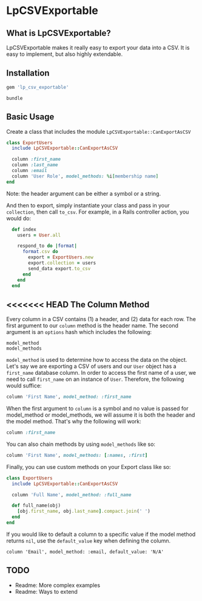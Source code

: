 LpCSVExportable
===

What is LpCSVExportable?
---

LpCSVExportable makes it really easy to export your data into a CSV. It is easy to implement, but also highly extendable.

Installation
---

```ruby
gem 'lp_csv_exportable'
```

```
bundle
```

Basic Usage
---

Create a class that includes the module `LpCSVExportable::CanExportAsCSV`

```ruby
class ExportUsers
  include LpCSVExportable::CanExportAsCSV

  column :first_name
  column :last_name
  column :email
  column 'User Role', model_methods: %i[membership name]
end
```

Note: the header argument can be either a symbol or a string.

And then to export, simply instantiate your class and pass in your `collection`, then call `to_csv`. For example, in a Rails controller action, you would do:

```ruby
  def index
    users = User.all

    respond_to do |format|
      format.csv do
        export = ExportUsers.new
        export.collection = users
        send_data export.to_csv
      end
    end
  end
```

<<<<<<< HEAD
The Column Method
---

Every column in a CSV contains (1) a header, and (2) data for each row. The first argument to our `column` method is the header name. The second argument is an `options` hash which includes the following:

```
model_method
model_methods
```

`model_method` is used to determine how to access the data on the object. Let's say we are exporting a CSV of users and our `User` object has a `first_name` database column. In order to access the first name of a user, we need to call `first_name` on an instance of `User`. Therefore, the following would suffice:

```ruby
column 'First Name', model_method: :first_name
```

When the first argument to `column` is a symbol and no value is passed for model_method or model_methods, we will assume it is both the header and the model method. That's why the following will work:

```ruby
column :first_name
```

You can also chain methods by using `model_methods` like so:

```ruby
column 'First Name', model_methods: [:names, :first]
```

Finally, you can use custom methods on your Export class like so:

```ruby
class ExportUsers
  include LpCSVExportable::CanExportAsCSV

  column 'Full Name', model_method: :full_name

  def full_name(obj)
    [obj.first_name, obj.last_name].compact.join(' ')
  end
end
```

If you would like to default a column to a specific value if the model method returns `nil`, use the `default_value` key when defining the column.

```
column 'Email', model_method: :email, default_value: 'N/A'
```

TODO
---

- Readme: More complex examples
- Readme: Ways to extend